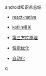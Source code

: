 android知识点总结

- [react-native](./react-native/README.md)

- [kotlin相关](./kotlin/READMD.md)

- [第三方库原理](./third_party/README.md)

- [性能优化](./performace/README.md)

- [自动化](./automation/README.md)

q
